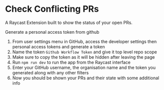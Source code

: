 # Check Conflicting PRs

A Raycast Extension built to show the status of your open PRs.

Generate a personal access token from github
1. From user settings menu in GitHub, access the developer settings then personal access tokens and generate a token
2. Name the token `Github Workflow Token` and give it top level repo scope
3. Make sure to copy the token as it will be hidden after leaving the page
4. Run `npm run dev` to run the app from the Raycast interface
5. Enter your GitHub username, the organisation name and the token you generated along with any other filters
6. Now you should be shown your PRs and their state with some additional info
